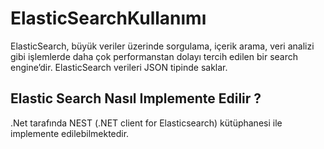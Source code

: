 # ElasticSearchKullanımı

ElasticSearch, büyük veriler üzerinde sorgulama, içerik arama, veri analizi gibi işlemlerde daha çok performanstan dolayı tercih edilen bir search engine’dir. ElasticSearch verileri JSON tipinde saklar.

## Elastic Search Nasıl Implemente Edilir ?

.Net tarafında NEST (.NET client for Elasticsearch) kütüphanesi ile implemente edilebilmektedir.
